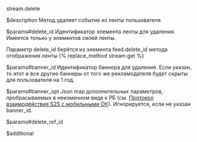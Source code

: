 stream.delete

$description
Метод удаляет событие из ленты пользователя

$params#delete_id
Идентификатор элемента ленты для удаления. Имеется только у элементов своей ленты.

Параметр delete_id берётся из элемента feed.delete_id метода отображения ленты {% replace_method stream.get %}

$params#banner_id
Идентификатор баннера для удаления. Если указан, то этот и все другие баннеры от того же рекламодателя будет скрыты для пользователя на 1 год.

$params#banner_opt
Json map дополнительных параметров, пробрасываемых в неизменном виде к РБ (см. [Протокол взаимодействия S2S с мобильными ОК](https://confluence.mail.ru/pages/viewpage.action?pageId=43977070)). Игнорируется, если не указан banner_id.

$params#delete_ref_id


$additional
